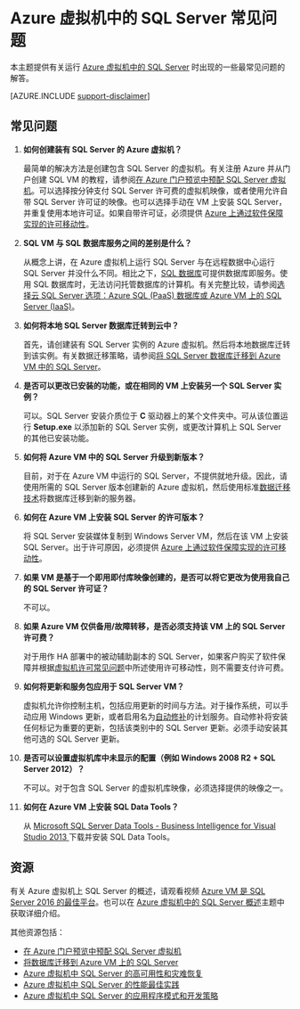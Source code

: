 <properties
    pageTitle="Azure 虚拟机中的 SQL Server 常见问题 | Azure"
    description="本文提供有关运行 Azure VM 中的 SQL Server 时遇到的常见问题的解答。"
    services="virtual-machines-windows"
    documentationcenter=""
    author="v-shysun"
    manager="felixwu"
    editor=""
    tags="azure-service-management" />
<tags
    ms.assetid="2fa5ee6b-51a6-4237-805f-518e6c57d11b"
    ms.service="virtual-machines-sql"
    ms.devlang="na"
    ms.topic="article"
    ms.tgt_pltfrm="vm-windows-sql-server"
    ms.workload="iaas-sql-server"
    ms.date="11/30/2016"
    wacn.date="01/20/2017"
    ms.author="v-shysun" />

# Azure 虚拟机中的 SQL Server 常见问题
本主题提供有关运行 [Azure 虚拟机中的 SQL Server](/home/features/virtual-machines/#virtual-machine-SQLserver) 时出现的一些最常见问题的解答。

[AZURE.INCLUDE [support-disclaimer](../../includes/support-disclaimer.md)]

## 常见问题
1. **如何创建装有 SQL Server 的 Azure 虚拟机？**
   
    最简单的解决方法是创建包含 SQL Server 的虚拟机。有关注册 Azure 并从门户创建 SQL VM 的教程，请参阅[在 Azure 门户预览中预配 SQL Server 虚拟机](/documentation/articles/virtual-machines-windows-portal-sql-server-provision/)。可以选择按分钟支付 SQL Server 许可费的虚拟机映像，或者使用允许自带 SQL Server 许可证的映像。也可以选择手动在 VM 上安装 SQL Server，并重复使用本地许可证。如果自带许可证，必须提供 [Azure 上通过软件保障实现的许可移动性](/pricing/license-mobility/)。
2. **SQL VM 与 SQL 数据库服务之间的差别是什么？**
   
    从概念上讲，在 Azure 虚拟机上运行 SQL Server 与在远程数据中心运行 SQL Server 并没什么不同。相比之下，[SQL 数据库](/documentation/articles/sql-database-technical-overview/)可提供数据库即服务。使用 SQL 数据库时，无法访问托管数据库的计算机。有关完整比较，请参阅[选择云 SQL Server 选项：Azure SQL (PaaS) 数据库或 Azure VM 上的 SQL Server (IaaS)](/documentation/articles/sql-database-paas-vs-sql-server-iaas/)。
3. **如何将本地 SQL Server 数据库迁转到云中？**
   
    首先，请创建装有 SQL Server 实例的 Azure 虚拟机。然后将本地数据库迁转到该实例。有关数据迁移策略，请参阅[将 SQL Server 数据库迁移到 Azure VM 中的 SQL Server](/documentation/articles/virtual-machines-windows-migrate-sql/)。
4. **是否可以更改已安装的功能，或在相同的 VM 上安装另一个 SQL Server 实例？**
   
    可以。SQL Server 安装介质位于 **C** 驱动器上的某个文件夹中。可从该位置运行 **Setup.exe** 以添加新的 SQL Server 实例，或更改计算机上 SQL Server 的其他已安装功能。
5. **如何将 Azure VM 中的 SQL Server 升级到新版本？**
   
    目前，对于在 Azure VM 中运行的 SQL Server，不提供就地升级。因此，请使用所需的 SQL Server 版本创建新的 Azure 虚拟机，然后使用标准[数据迁移技术](/documentation/articles/virtual-machines-windows-migrate-sql/)将数据库迁移到新的服务器。
6. **如何在 Azure VM 上安装 SQL Server 的许可版本？**
   
    将 SQL Server 安装媒体复制到 Windows Server VM，然后在该 VM 上安装 SQL Server。出于许可原因，必须提供 [Azure 上通过软件保障实现的许可移动性](/pricing/license-mobility/)。
7. **如果 VM 是基于一个即用即付库映像创建的，是否可以将它更改为使用我自己的 SQL Server 许可证？**

    不可以。

7. **如果 Azure VM 仅供备用/故障转移，是否必须支持该 VM 上的 SQL Server 许可费？**
   
    对于用作 HA 部署中的被动辅助副本的 SQL Server，如果客户购买了软件保障并根据[虚拟机许可常见问题](https://azure.microsoft.com/zh-cn/pricing/licensing-faq/)中所述使用许可移动性，则不需要支付许可费。
    
8. **如何将更新和服务包应用于 SQL Server VM？**
   
    虚拟机允许你控制主机，包括应用更新的时间与方法。对于操作系统，可以手动应用 Windows 更新，或者启用名为[自动修补](/documentation/articles/virtual-machines-windows-classic-sql-automated-patching/)的计划服务。自动修补将安装任何标记为重要的更新，包括该类别中的 SQL Server 更新。必须手动安装其他可选的 SQL Server 更新。
9. **是否可以设置虚拟机库中未显示的配置（例如 Windows 2008 R2 + SQL Server 2012）？**
   
    不可以。对于包含 SQL Server 的虚拟机库映像，必须选择提供的映像之一。
10. **如何在 Azure VM 上安装 SQL Data Tools？**
    
     从 [Microsoft SQL Server Data Tools - Business Intelligence for Visual Studio 2013 ](https://www.microsoft.com/download/details.aspx?id=42313) 下载并安装 SQL Data Tools。

## 资源
有关 Azure 虚拟机上 SQL Server 的概述，请观看视频 [Azure VM 是 SQL Server 2016 的最佳平台](https://channel9.msdn.com/Events/DataDriven/SQLServer2016/Azure-VM-is-the-best-platform-for-SQL-Server-2016)。也可以在 [Azure 虚拟机中的 SQL Server 概述](/documentation/articles/virtual-machines-windows-sql-server-iaas-overview/)主题中获取详细介绍。

其他资源包括：

* [在 Azure 门户预览中预配 SQL Server 虚拟机](/documentation/articles/virtual-machines-windows-portal-sql-server-provision/)
* [将数据库迁移到 Azure VM 上的 SQL Server](/documentation/articles/virtual-machines-windows-migrate-sql/)
* [Azure 虚拟机中 SQL Server 的高可用性和灾难恢复](/documentation/articles/virtual-machines-windows-sql-high-availability-dr/)
* [Azure 虚拟机中 SQL Server 的性能最佳实践](/documentation/articles/virtual-machines-windows-sql-performance/)
* [Azure 虚拟机中 SQL Server 的应用程序模式和开发策略](/documentation/articles/virtual-machines-windows-sql-server-app-patterns-dev-strategies/)

<!---HONumber=Mooncake_0116_2017-->